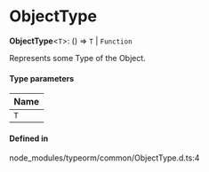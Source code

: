# ObjectType

 **ObjectType**<`T`\>: () => `T` \| `Function`

Represents some Type of the Object.

#### Type parameters

| Name |
| :------ |
| `T` | `object` |

#### Defined in

node_modules/typeorm/common/ObjectType.d.ts:4
